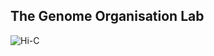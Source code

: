 ## The Genome Organisation Lab

![Hi-C](https://user-images.githubusercontent.com/57588205/71078331-1381e880-2181-11ea-9568-f6e434d283c0.jpg)

